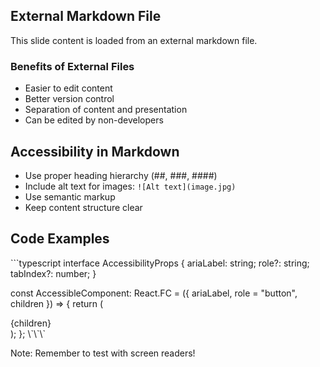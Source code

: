 ## External Markdown File

This slide content is loaded from an external markdown file.

### Benefits of External Files

- Easier to edit content
- Better version control
- Separation of content and presentation
- Can be edited by non-developers

## Accessibility in Markdown

- Use proper heading hierarchy (##, ###, ####)
- Include alt text for images: `![Alt text](image.jpg)`
- Use semantic markup
- Keep content structure clear

## Code Examples

\`\`\`typescript
interface AccessibilityProps {
ariaLabel: string;
role?: string;
tabIndex?: number;
}

const AccessibleComponent: React.FC<AccessibilityProps> = ({
ariaLabel,
role = "button",
children
}) => {
return (
<div role={role} aria-label={ariaLabel}>
{children}
</div>
);
};
\`\`\`

Note: Remember to test with screen readers!
